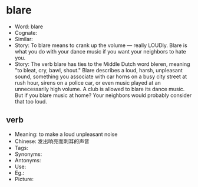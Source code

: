 # blare

- Word: blare
- Cognate: 
- Similar: 
- Story: To blare means to crank up the volume — really LOUDly. Blare is what you do with your dance music if you want your neighbors to hate you.
- Story: The verb blare has ties to the Middle Dutch word bleren, meaning "to bleat, cry, bawl, shout." Blare describes a loud, harsh, unpleasant sound, something you associate with car horns on a busy city street at rush hour, sirens on a police car, or even music played at an unnecessarily high volume. A club is allowed to blare its dance music. But if you blare music at home? Your neighbors would probably consider that too loud.

## verb

- Meaning: to make a loud unpleasant noise
- Chinese: 发出响亮而刺耳的声音
- Tags: 
- Synonyms: 
- Antonyms: 
- Use: 
- Eg.: 
- Picture: 

